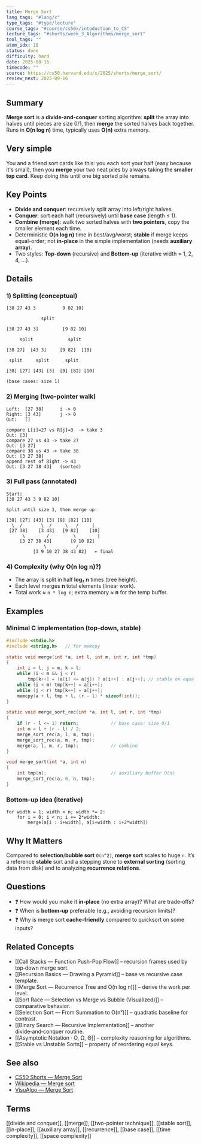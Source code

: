 ```yaml
---
title: Merge Sort
lang_tags: "#lang/c"
type_tags: "#type/lecture"
course_tags: "#course/cs50x/intoduction_to_CS"
lecture_tags: "#shorts/week_3_Algorithms/merge_sort"
tool_tags: ""
atom_idx: 18
status: done
difficulty: hard
date: 2025-08-16
timecode: ""
source: https://cs50.harvard.edu/x/2025/shorts/merge_sort/
review_next: 2025-09-16
---
```


## Summary
**Merge sort** is a **divide-and-conquer** sorting algorithm: **split** the array into halves until pieces are size 0/1, then **merge** the sorted halves back together. Runs in **O(n log n)** time, typically uses **O(n)** extra memory.

## Very simple
You and a friend sort cards like this: you each sort your half (easy because it's small), then you **merge** your two neat piles by always taking the **smaller top card**. Keep doing this until one big sorted pile remains.

## Key Points
- **Divide and conquer**: recursively split array into left/right halves.
- **Conquer**: sort each half (recursively) until **base case** (length ≤ 1).
- **Combine (merge)**: walk two sorted halves with **two pointers**, copy the smaller element each time.
- Deterministic **O(n log n)** time in best/avg/worst; **stable** if merge keeps equal-order; not **in‑place** in the simple implementation (needs **auxiliary array**).
- Two styles: **Top‑down** (recursive) and **Bottom‑up** (iterative width = 1, 2, 4, …).

## Details

### 1) Splitting (conceptual)
```
[38 27 43 3          9 82 10]

             split
             
[38 27 43 3]         [9 82 10]

     split             split
     
[38 27]  [43 3]     [9 82]  [10]

 split     split      split

[38] [27] [43] [3]  [9] [82] [10]

(base cases: size 1)
```

### 2) Merging (two-pointer walk)
```
Left:  [27 38]      i -> 0
Right: [3 43]       j -> 0
Out:   []

compare L[i]=27 vs R[j]=3  -> take 3
Out: [3]
compare 27 vs 43 -> take 27
Out: [3 27]
compare 38 vs 43 -> take 38
Out: [3 27 38]
append rest of Right -> 43
Out: [3 27 38 43]   (sorted)
```

### 3) Full pass (annotated)
```
Start:
[38 27 43 3 9 82 10]

Split until size 1, then merge up:

[38] [27] [43] [3] [9] [82] [10]
  \  /       \  /     \   /     |
 [27 38]    [3 43]   [9 82]    [10]
      \        /         \        |
     [3 27 38 43]       [9 10 82]
              \           /
          [3 9 10 27 38 43 82]   ← final
```

### 4) Complexity (why O(n log n)?)
- The array is split in half **log₂ n** times (tree height).  
- Each level merges **n** total elements (linear work).  
- Total work ≈ `n * log n`; extra memory ≈ **n** for the temp buffer.

## Examples

### Minimal C implementation (top‑down, stable)
```c
#include <stdio.h>
#include <string.h>   // for memcpy

static void merge(int *a, int l, int m, int r, int *tmp)
{
    int i = l, j = m, k = l;
    while (i < m && j < r)
        tmp[k++] = (a[i] <= a[j]) ? a[i++] : a[j++]; // stable on equals
    while (i < m) tmp[k++] = a[i++];
    while (j < r) tmp[k++] = a[j++];
    memcpy(a + l, tmp + l, (r - l) * sizeof(int));
}

static void merge_sort_rec(int *a, int l, int r, int *tmp)
{
    if (r - l <= 1) return;            // base case: size 0/1
    int m = l + (r - l) / 2;
    merge_sort_rec(a, l, m, tmp);
    merge_sort_rec(a, m, r, tmp);
    merge(a, l, m, r, tmp);            // combine
}

void merge_sort(int *a, int n)
{
    int tmp[n];                        // auxiliary buffer O(n)
    merge_sort_rec(a, 0, n, tmp);
}
```

### Bottom‑up idea (iterative)
```
for width = 1; width < n; width *= 2:
    for i = 0; i < n; i += 2*width:
        merge(a[i : i+width], a[i+width : i+2*width])
```

## **Why It Matters**
Compared to **selection**/**bubble sort** `O(n^2)`, **merge sort** scales to huge `n`. It’s a reference **stable** sort and a stepping stone to **external sorting** (sorting data from disk) and to analyzing **recurrence relations**.

## Questions
- ❓ How would you make it **in‑place** (no extra array)? What are trade‑offs?
- ❓ When is **bottom‑up** preferable (e.g., avoiding recursion limits)?
- ❓ Why is merge sort **cache‑friendly** compared to quicksort on some inputs?

## Related Concepts
- [[Call Stacks — Function Push-Pop Flow]] – recursion frames used by top‑down merge sort.
- [[Recursion Basics — Drawing a Pyramid]] – base vs recursive case template.
- [[Merge Sort — Recurrence Tree and O(n log n)]] – derive the work per level.
- [[Sort Race — Selection vs Merge vs Bubble (Visualized)]] – comparative behavior.
- [[Selection Sort — From Summation to O(n²)]] – quadratic baseline for contrast.
- [[Binary Search — Recursive Implementation]] – another divide‑and‑conquer routine.
- [[Asymptotic Notation · O, Ω, Θ]] – complexity reasoning for algorithms.
- [[Stable vs Unstable Sorts]] – property of reordering equal keys.

## See also
- [CS50 Shorts — Merge Sort](https://cs50.harvard.edu/x/2025/shorts/merge_sort/)
- [Wikipedia — Merge sort](https://en.wikipedia.org/wiki/Merge_sort)
- [VisuAlgo — Merge Sort](https://visualgo.net/en/sorting?slide=9)

## Terms
[[divide and conquer]], [[merge]], [[two-pointer technique]], [[stable sort]], [[in-place]], [[auxiliary array]], [[recurrence]], [[base case]], [[time complexity]], [[space complexity]]
